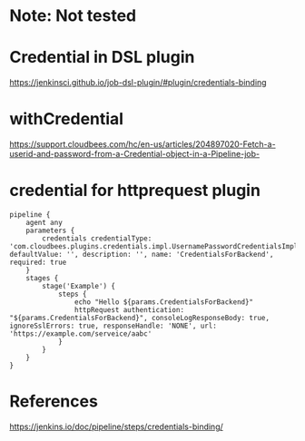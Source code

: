 # Note: Not tested

# Credential in DSL plugin
https://jenkinsci.github.io/job-dsl-plugin/#plugin/credentials-binding

# withCredential 
https://support.cloudbees.com/hc/en-us/articles/204897020-Fetch-a-userid-and-password-from-a-Credential-object-in-a-Pipeline-job-

# credential for httprequest plugin
```
pipeline {
    agent any
    parameters {
        credentials credentialType: 'com.cloudbees.plugins.credentials.impl.UsernamePasswordCredentialsImpl', defaultValue: '', description: '', name: 'CredentialsForBackend', required: true
    }
    stages {
        stage('Example') {
            steps {
                echo "Hello ${params.CredentialsForBackend}"                
                httpRequest authentication: "${params.CredentialsForBackend}", consoleLogResponseBody: true, ignoreSslErrors: true, responseHandle: 'NONE', url: 'https://example.com/serveice/aabc'              
            }
        }
    }
}
```

# References
https://jenkins.io/doc/pipeline/steps/credentials-binding/
